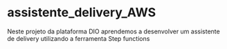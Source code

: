 # assistente_delivery_AWS
Neste projeto da plataforma DIO aprendemos a desenvolver um assistente de delivery utilizando a ferramenta Step functions
